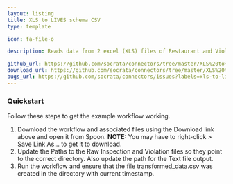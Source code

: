 ```yaml
---
layout: listing
title: XLS to LIVES schema CSV
type: template

icon: fa-file-o

description: Reads data from 2 excel (XLS) files of Restaurant and Violation data and transforms the data to meet the LIVES schema into a csv file.

github_url: https://github.com/socrata/connectors/tree/master/XLS%20to%20LIVES%20Schema%20CSV
download_url: https://github.com/socrata/connectors/tree/master/XLS%20to%20LIVES%20Schema%20CSV/inspection_violations.zip
bugs_url: https://github.com/socrata/connectors/issues?labels=xls-to-lives-schema-csv&state=open
---
```


### Quickstart

Follow these steps to get the example workflow working.

1. Download the workflow and associated files using the Download link above and open it from Spoon. **NOTE:** You may have to right-click > Save Link As... to get it to download. 
2. Update the Paths to the Raw Inspection and Violation files so they point to the correct directory. Also update the path for the Text file output.
3. Run the workflow and ensure that the file transformed_data.csv was created in the directory with current timestamp.